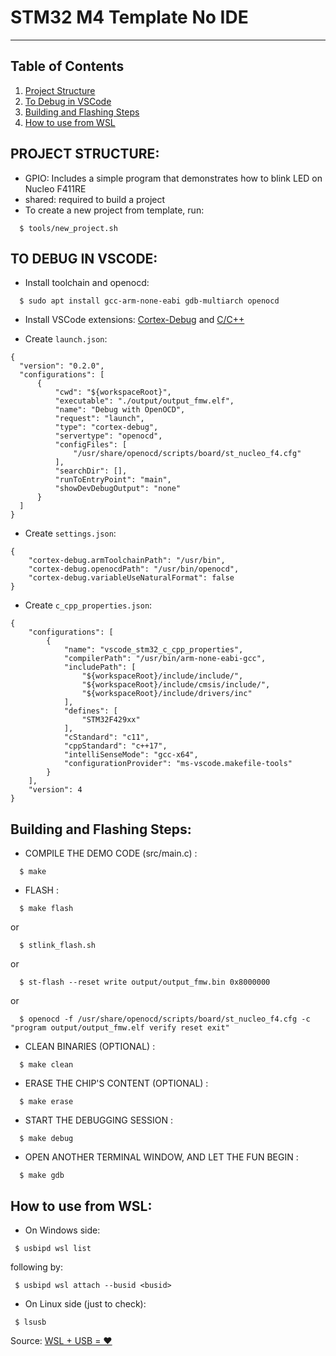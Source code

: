 # STM32 M4 Template No IDE
___
## Table of Contents
1. [Project Structure](#project-structure)
2. [To Debug in VSCode](#to-debug-in-vscode)
3. [Building and Flashing Steps](#building-and-flashing-steps)
4. [How to use from WSL](#how-to-use-from-wsl)
## PROJECT STRUCTURE:

* GPIO: Includes a simple program that demonstrates how to blink LED on Nucleo F411RE
* shared: required to build a project
* To create a new project from template, run: 
```
  $ tools/new_project.sh
```

## TO DEBUG IN VSCODE:

* Install toolchain and openocd:
```
  $ sudo apt install gcc-arm-none-eabi gdb-multiarch openocd
```

* Install VSCode extensions: [Cortex-Debug](https://marketplace.visualstudio.com/items?itemName=marus25.cortex-debug) and [C/C++](https://marketplace.visualstudio.com/items?itemName=ms-vscode.cpptools)

* Create ```launch.json```:
```        
{
  "version": "0.2.0",
  "configurations": [
      {
          "cwd": "${workspaceRoot}",
          "executable": "./output/output_fmw.elf",
          "name": "Debug with OpenOCD",
          "request": "launch",
          "type": "cortex-debug",
          "servertype": "openocd",
          "configFiles": [
              "/usr/share/openocd/scripts/board/st_nucleo_f4.cfg"
          ],
          "searchDir": [],
          "runToEntryPoint": "main",
          "showDevDebugOutput": "none"
      }
  ]
}
```
* Create ```settings.json```:
```
{
    "cortex-debug.armToolchainPath": "/usr/bin",
    "cortex-debug.openocdPath": "/usr/bin/openocd",
    "cortex-debug.variableUseNaturalFormat": false
}
```
* Create ```c_cpp_properties.json```:
```
{
    "configurations": [
        {
            "name": "vscode_stm32_c_cpp_properties",
            "compilerPath": "/usr/bin/arm-none-eabi-gcc",
            "includePath": [
                "${workspaceRoot}/include/include/",
                "${workspaceRoot}/include/cmsis/include/",
                "${workspaceRoot}/include/drivers/inc"
            ],
            "defines": [
                "STM32F429xx"
            ],
            "cStandard": "c11",
            "cppStandard": "c++17",
            "intelliSenseMode": "gcc-x64",
            "configurationProvider": "ms-vscode.makefile-tools"
        }
    ],
    "version": 4
}
```

## Building and Flashing Steps: 

  
* COMPILE THE DEMO CODE (src/main.c) :
```
  $ make 
```
* FLASH :
```
  $ make flash
```
or
```
  $ stlink_flash.sh
```
or
```
  $ st-flash --reset write output/output_fmw.bin 0x8000000
```
or
```
  $ openocd -f /usr/share/openocd/scripts/board/st_nucleo_f4.cfg -c "program output/output_fmw.elf verify reset exit"
```
* CLEAN BINARIES (OPTIONAL) :
```
  $ make clean
```
* ERASE THE CHIP'S CONTENT (OPTIONAL) :
```
  $ make erase
```
* START THE DEBUGGING SESSION :
```
  $ make debug
```
* OPEN ANOTHER TERMINAL WINDOW, AND LET THE FUN BEGIN :
```
  $ make gdb
```

## How to use from WSL:

- On Windows side: 
```
 $ usbipd wsl list
```
following by:
```
 $ usbipd wsl attach --busid <busid>
```
- On Linux side (just to check):
```
 $ lsusb
```

Source: [WSL + USB = ❤️](https://docs.microsoft.com/en-us/windows/wsl/connect-usb)

